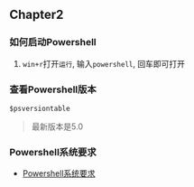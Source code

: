 ## Chapter2

### 如何启动Powershell
1. `win+r`打开`运行`, 输入`powershell`, 回车即可打开

### 查看Powershell版本
`$psversiontable`
> 最新版本是5.0

### Powershell系统要求
- [Powershell系统要求](https://msdn.microsoft.com/powershell/scripting/setup/windows-powershell-system-requirements)
